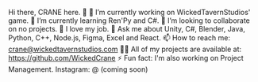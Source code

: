 Hi there, CRANE here. 👋
🔭 I’m currently working on WickedTavernStudios' game.
🌱 I’m currently learning Ren'Py and C#.
👯 I’m looking to collaborate on no projects.
🤔 I love my job.
💬 Ask me about Unity, C#, Blender, Java, Python, C++, Node.js, Figma, Excel and React.
📫 How to reach me: crane@wickedtavernstudios.com
👨‍💻 All of my projects are available at: https://github.com/WickedCrane
⚡ Fun fact: I'm also working on Project Management.
Instagram: @ (coming soon)
